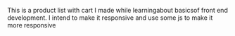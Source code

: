 This is a product list with cart I made while learningabout basicsof front end development. I intend to make it responsive and use some js to make it more responsive

